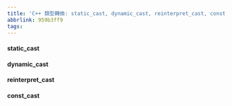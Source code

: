 ```yaml
---
title: 'C++ 類型轉換: static_cast, dynamic_cast, reinterpret_cast, const_cast筆記'
abbrlink: 959b3ff9
tags:
---
```


#### static_cast

#### dynamic_cast

#### reinterpret_cast

#### const_cast

